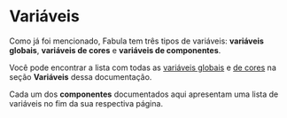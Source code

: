 # Variáveis

Como já foi mencionado, Fabula tem três tipos de variáveis: **variáveis globais**, **variáveis de cores** e **variáveis de componentes**.

Você pode encontrar a lista com todas as [variáveis globais](/docs/variables/globals) e [de cores](/docs/variables/colors) na seção **Variáveis** dessa documentação.

Cada um dos **componentes** documentados aqui apresentam uma lista de variáveis no fim da sua respectiva página.